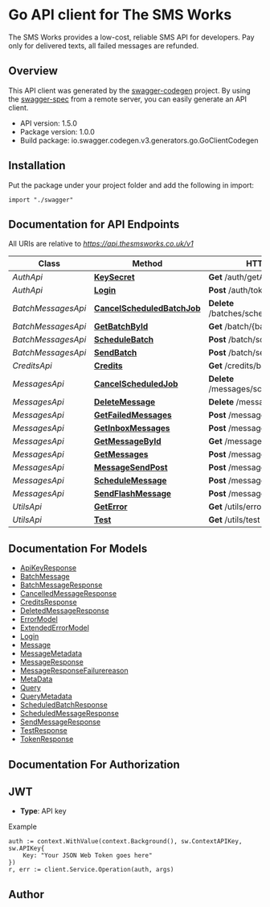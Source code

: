 # Go API client for The SMS Works

The SMS Works provides a low-cost, reliable SMS API for developers. Pay only for delivered texts, all failed messages are refunded.

## Overview
This API client was generated by the [swagger-codegen](https://github.com/swagger-api/swagger-codegen) project.  By using the [swagger-spec](https://github.com/swagger-api/swagger-spec) from a remote server, you can easily generate an API client.

- API version: 1.5.0
- Package version: 1.0.0
- Build package: io.swagger.codegen.v3.generators.go.GoClientCodegen

## Installation
Put the package under your project folder and add the following in import:
```golang
import "./swagger"
```

## Documentation for API Endpoints

All URIs are relative to *https://api.thesmsworks.co.uk/v1*

Class | Method | HTTP request | Description
------------ | ------------- | ------------- | -------------
*AuthApi* | [**KeySecret**](docs/AuthApi.md#keysecret) | **Get** /auth/getApiKey | 
*AuthApi* | [**Login**](docs/AuthApi.md#login) | **Post** /auth/token | 
*BatchMessagesApi* | [**CancelScheduledBatchJob**](docs/BatchMessagesApi.md#cancelscheduledbatchjob) | **Delete** /batches/schedule/{batchid} | 
*BatchMessagesApi* | [**GetBatchById**](docs/BatchMessagesApi.md#getbatchbyid) | **Get** /batch/{batchid} | 
*BatchMessagesApi* | [**ScheduleBatch**](docs/BatchMessagesApi.md#schedulebatch) | **Post** /batch/schedule | 
*BatchMessagesApi* | [**SendBatch**](docs/BatchMessagesApi.md#sendbatch) | **Post** /batch/send | 
*CreditsApi* | [**Credits**](docs/CreditsApi.md#credits) | **Get** /credits/balance | 
*MessagesApi* | [**CancelScheduledJob**](docs/MessagesApi.md#cancelscheduledjob) | **Delete** /messages/schedule/{messageid} | 
*MessagesApi* | [**DeleteMessage**](docs/MessagesApi.md#deletemessage) | **Delete** /messages/{messageid} | 
*MessagesApi* | [**GetFailedMessages**](docs/MessagesApi.md#getfailedmessages) | **Post** /messages/failed | 
*MessagesApi* | [**GetInboxMessages**](docs/MessagesApi.md#getinboxmessages) | **Post** /messages/inbox | 
*MessagesApi* | [**GetMessageById**](docs/MessagesApi.md#getmessagebyid) | **Get** /messages/{messageid} | 
*MessagesApi* | [**GetMessages**](docs/MessagesApi.md#getmessages) | **Post** /messages | 
*MessagesApi* | [**MessageSendPost**](docs/MessagesApi.md#messagesendpost) | **Post** /message/send | 
*MessagesApi* | [**ScheduleMessage**](docs/MessagesApi.md#schedulemessage) | **Post** /message/schedule | 
*MessagesApi* | [**SendFlashMessage**](docs/MessagesApi.md#sendflashmessage) | **Post** /message/flash | 
*UtilsApi* | [**GetError**](docs/UtilsApi.md#geterror) | **Get** /utils/errors/{errorcode} | 
*UtilsApi* | [**Test**](docs/UtilsApi.md#test) | **Get** /utils/test | 

## Documentation For Models

 - [ApiKeyResponse](docs/ApiKeyResponse.md)
 - [BatchMessage](docs/BatchMessage.md)
 - [BatchMessageResponse](docs/BatchMessageResponse.md)
 - [CancelledMessageResponse](docs/CancelledMessageResponse.md)
 - [CreditsResponse](docs/CreditsResponse.md)
 - [DeletedMessageResponse](docs/DeletedMessageResponse.md)
 - [ErrorModel](docs/ErrorModel.md)
 - [ExtendedErrorModel](docs/ExtendedErrorModel.md)
 - [Login](docs/Login.md)
 - [Message](docs/Message.md)
 - [MessageMetadata](docs/MessageMetadata.md)
 - [MessageResponse](docs/MessageResponse.md)
 - [MessageResponseFailurereason](docs/MessageResponseFailurereason.md)
 - [MetaData](docs/MetaData.md)
 - [Query](docs/Query.md)
 - [QueryMetadata](docs/QueryMetadata.md)
 - [ScheduledBatchResponse](docs/ScheduledBatchResponse.md)
 - [ScheduledMessageResponse](docs/ScheduledMessageResponse.md)
 - [SendMessageResponse](docs/SendMessageResponse.md)
 - [TestResponse](docs/TestResponse.md)
 - [TokenResponse](docs/TokenResponse.md)

## Documentation For Authorization

## JWT
- **Type**: API key 

Example
```golang
auth := context.WithValue(context.Background(), sw.ContextAPIKey, sw.APIKey{
	Key: "Your JSON Web Token goes here"
})
r, err := client.Service.Operation(auth, args)
```

## Author


